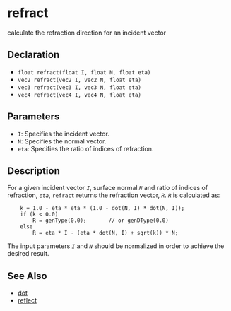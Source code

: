 # refract

calculate the refraction direction for an incident vector

## Declaration
- ``float refract(float I, float N, float eta)``
- ``vec2 refract(vec2 I, vec2 N, float eta)``
- ``vec3 refract(vec3 I, vec3 N, float eta)``
- ``vec4 refract(vec4 I, vec4 N, float eta)``
## Parameters
- ``I``:  Specifies the incident vector.
- ``N``:  Specifies the normal vector.
- ``eta``:  Specifies the ratio of indices of refraction.
## Description
For a given incident vector _`I`_, surface normal _`N`_ and ratio of indices of refraction, _`eta`_, `refract` returns the refraction vector, _`R`_.
_`R`_ is calculated as:
```
    k = 1.0 - eta * eta * (1.0 - dot(N, I) * dot(N, I));
    if (k < 0.0)
        R = genType(0.0);       // or genDType(0.0)
    else
        R = eta * I - (eta * dot(N, I) + sqrt(k)) * N;
```
The input parameters _`I`_ and _`N`_ should be normalized in order to achieve the desired result.
## See Also
- [dot](./dot)
- [reflect](./reflect.md)